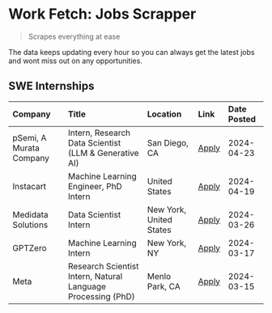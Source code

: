 # Work Fetch: Jobs Scrapper
> Scrapes everything at ease

The data keeps updating every hour so you can always get the latest jobs and wont miss out on any opportunities.

## SWE Internships
<!--START_SECTION:workfetch-->
| Company                 | Title                                                        | Location                | Link                                                                                                                                                                                                                                                                       | Date Posted   |
|:------------------------|:-------------------------------------------------------------|:------------------------|:---------------------------------------------------------------------------------------------------------------------------------------------------------------------------------------------------------------------------------------------------------------------------|:--------------|
| pSemi, A Murata Company | Intern, Research Data Scientist (LLM & Generative AI)        | San Diego, CA           | [Apply](https://www.linkedin.com/jobs/view/intern-research-data-scientist-llm-generative-ai-at-psemi-a-murata-company-3887074168?refId=me8vwknyZO1QpsfyCga1qw%3D%3D&trackingId=lSk6A8SPzXpxOIQppajb4g%3D%3D&position=4&pageNum=0&trk=public_jobs_jserp-result_search-card) | 2024-04-23    |
| Instacart               | Machine Learning Engineer, PhD Intern                        | United States           | [Apply](https://www.linkedin.com/jobs/view/machine-learning-engineer-phd-intern-at-instacart-3901991739?refId=me8vwknyZO1QpsfyCga1qw%3D%3D&trackingId=BWonuY7fp6poAp73aHBtNQ%3D%3D&position=2&pageNum=0&trk=public_jobs_jserp-result_search-card)                          | 2024-04-19    |
| Medidata Solutions      | Data Scientist Intern                                        | New York, United States | [Apply](https://www.linkedin.com/jobs/view/data-scientist-intern-at-medidata-solutions-3810253704?refId=me8vwknyZO1QpsfyCga1qw%3D%3D&trackingId=ozGC8zqHgHpwy3bdfMxe%2FA%3D%3D&position=9&pageNum=0&trk=public_jobs_jserp-result_search-card)                              | 2024-03-26    |
| GPTZero                 | Machine Learning Intern                                      | New York, NY            | [Apply](https://www.linkedin.com/jobs/view/machine-learning-intern-at-gptzero-3860723963?refId=me8vwknyZO1QpsfyCga1qw%3D%3D&trackingId=peqYnfOQGWdLzz6XH3FXsg%3D%3D&position=8&pageNum=0&trk=public_jobs_jserp-result_search-card)                                         | 2024-03-17    |
| Meta                    | Research Scientist Intern, Natural Language Processing (PhD) | Menlo Park, CA          | [Apply](https://www.linkedin.com/jobs/view/research-scientist-intern-natural-language-processing-phd-at-meta-3858718375?refId=me8vwknyZO1QpsfyCga1qw%3D%3D&trackingId=qUIOqvYwdcDhwCRT7EiyCg%3D%3D&position=10&pageNum=0&trk=public_jobs_jserp-result_search-card)         | 2024-03-15    |
<!--END_SECTION:workfetch-->
